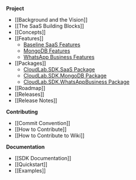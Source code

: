 **Project**
- [[Background and the Vision]]
- [[The SaaS Building Blocks]]
- [[Concepts]]
- [[Features]]
  - [Baseline SaaS Features](https://github.com/cloudlabtech/SDK/wiki/CloudLab-SDK-SaaS-Features)
  - [MongoDB Features](https://github.com/cloudlabtech/SDK/wiki/CloudLab-SDK-MongoDB-Features)
  - [WhatsApp Business Features](https://github.com/cloudlabtech/SDK/wiki/CloudLab-SDK-WhatsAppBusiness-Features)
- [[Packages]]
  - [CloudLab.SDK.SaaS Package](https://github.com/cloudlabtech/SDK/wiki/CloudLab-SDK-SaaS-Package)
  - [CloudLab.SDK.MongoDB Package](https://github.com/cloudlabtech/SDK/wiki/CloudLab-SDK-MongoDB-Package)
  - [CloudLab.SDK.WhatsAppBusiness Package](https://github.com/cloudlabtech/SDK/wiki/CloudLab-SDK-WhatsAppBusiness-Package)
- [[Roadmap]]
- [[Releases]]
- [[Release Notes]]
  
**Contributing**
- [[Commit Convention]]
- [[How to Contribute]]
- [[How to Contribute to Wiki]]

**Documentation**
- [[SDK Documentation]]
- [[Quickstart]]
- [[Examples]]
